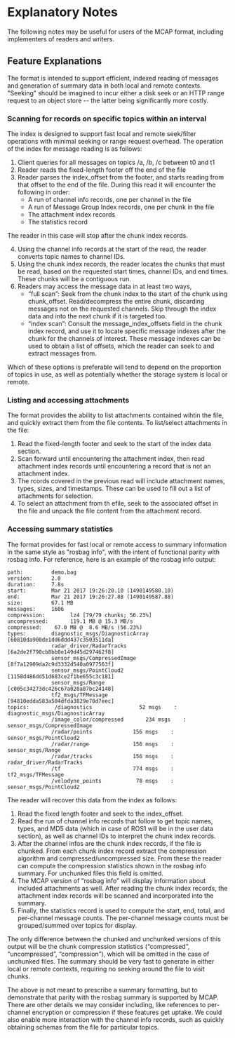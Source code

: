 # Explanatory Notes

The following notes may be useful for users of the MCAP format, including
implementers of readers and writers.

## Feature Explanations

The format is intended to support efficient, indexed reading of messages and
generation of summary data in both local and remote contexts. "Seeking" should
be imagined to incur either a disk seek or an HTTP range request to an object
store -- the latter being significantly more costly.

### Scanning for records on specific topics within an interval

The index is designed to support fast local and remote seek/filter operations
with minimal seeking or range request overhead. The operation of the index for
message reading is as follows:

1. Client queries for all messages on topics /a, /b, /c between t0 and t1
2. Reader reads the fixed-length footer off the end of the file
3. Reader parses the index_offset from the footer, and starts reading from that
   offset to the end of the file. During this read it will encounter the
   following in order:
   - A run of channel info records, one per channel in the file
   - A run of Message Group Index records, one per chunk in the file
   - The attachment index records
   - The statistics record

The reader in this case will stop after the chunk index records.

4. Using the channel info records at the start of the read, the reader converts
   topic names to channel IDs.
5. Using the chunk index records, the reader locates the chunks that must be read,
   based on the requested start times, channel IDs, and end times. These chunks
   will be a contiguous run.
6. Readers may access the message data in at least two ways,
   - “full scan”: Seek from the chunk index to the start of the chunk using
     chunk_offset. Read/decompress the entire chunk, discarding messages not on
     the requested channels. Skip through the index data and into the next
     chunk if it is targeted too.
   - “index scan”: Consult the message_index_offsets field in the chunk index
     record, and use it to locate specific message indexes after the chunk for
     the channels of interest. These message indexes can be used to obtain a
     list of offsets, which the reader can seek to and extract messages from.

Which of these options is preferable will tend to depend on the proportion of
topics in use, as well as potentially whether the storage system is local or
remote.

### Listing and accessing attachments

The format provides the ability to list attachments contained wihtin the file,
and quickly extract them from the file contents. To list/select attachments
in the file:

1. Read the fixed-length footer and seek to the start of the index data
   section.
2. Scan forward until encountering the attachment index, then read attachment
   index records until encountering a record that is not an attachment index.
3. The rcords covered in the previous read will include attachment names,
   types, sizes, and timestamps. These can be used to fill out a list of
   attachments for selection.
4. To select an attachment from th efile, seek to the associated offset in the
   file and unpack the file content from the attachment record.

### Accessing summary statistics

The format provides for fast local or remote access to summary information in
the same style as "rosbag info", with the intent of functional parity with
rosbag info. For reference, here is an example of the rosbag info output:

```
path:         demo.bag
version:      2.0
duration:     7.8s
start:        Mar 21 2017 19:26:20.10 (1490149580.10)
end:          Mar 21 2017 19:26:27.88 (1490149587.88)
size:         67.1 MB
messages:     1606
compression:        lz4 [79/79 chunks; 56.23%]
uncompressed:       119.1 MB @ 15.3 MB/s
compressed:    67.0 MB @  8.6 MB/s (56.23%)
types:        diagnostic_msgs/DiagnosticArray [60810da900de1dd6ddd437c3503511da]
              radar_driver/RadarTracks        [6a2de2f790cb8bb0e149d45d297462f8]
              sensor_msgs/CompressedImage     [8f7a12909da2c9d3332d540a0977563f]
              sensor_msgs/PointCloud2         [1158d486dd51d683ce2f1be655c3c181]
              sensor_msgs/Range               [c005c34273dc426c67a020a87bc24148]
              tf2_msgs/TFMessage              [94810edda583a504dfda3829e70d7eec]
topics:        /diagnostics               52 msgs    : diagnostic_msgs/DiagnosticArray
              /image_color/compressed       234 msgs    : sensor_msgs/CompressedImage
              /radar/points             156 msgs    : sensor_msgs/PointCloud2
              /radar/range              156 msgs    : sensor_msgs/Range
              /radar/tracks             156 msgs    : radar_driver/RadarTracks
              /tf                       774 msgs    : tf2_msgs/TFMessage
              /velodyne_points           78 msgs    : sensor_msgs/PointCloud2
```

The reader will recover this data from the index as follows:

1. Read the fixed length footer and seek to the index_offset.
2. Read the run of channel info records that follow to get topic names, types,
   and MD5 data (which in case of ROS1 will be in the user data section), as well
   as channel IDs to interpret the chunk index records.
3. After the channel infos are the chunk index records, if the file is chunked.
   From each chunk index record extract the compression algorithm and
   compressed/uncompressed size. From these the reader can compute the compression
   statistics shown in the rosbag info summary. For unchunked files this field is
   omitted.
4. The MCAP version of “rosbag info” will display information about included
   attachments as well. After reading the chunk index records, the attachment
   index records will be scanned and incorporated into the summary.
5. Finally, the statistics record is used to compute the start, end, total, and
   per-channel message counts. The per-channel message counts must be
   grouped/summed over topics for display.

The only difference between the chunked and unchunked versions of this output
will be the chunk compression statistics (“compressed”, “uncompressed”,
“compression”), which will be omitted in the case of unchunked files. The
summary should be very fast to generate in either local or remote contexts,
requiring no seeking around the file to visit chunks.

The above is not meant to prescribe a summary formatting, but to demonstrate
that parity with the rosbag summary is supported by MCAP. There are other
details we may consider including, like references to per-channel encryption or
compression if these features get uptake. We could also enable more interaction
with the channel info records, such as quickly obtaining schemas from the file
for particular topics.
